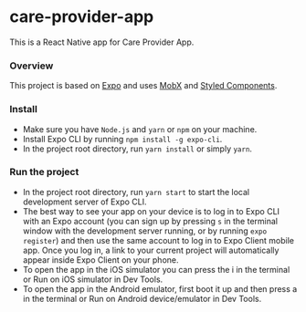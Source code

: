 # care-provider-app

This is a React Native app for Care Provider App.

### Overview

This project is based on [Expo](https://expo.io/) and uses [MobX](https://github.com/mobxjs/mobx) and [Styled Components](https://github.com/styled-components/styled-components).

### Install

* Make sure you have `Node.js` and `yarn` or `npm` on your machine.
* Install Expo CLI by running `npm install -g expo-cli`.  
* In the project root directory, run `yarn install` or simply `yarn`.

### Run the project

* In the project root directory, run `yarn start` to start the local development server of Expo CLI.
* The best way to see your app on your device is to log in to Expo CLI with an Expo account (you can sign up by pressing `s` in the terminal window with the development server running, or by running `expo register`) and then use the same account to log in to Expo Client mobile app. Once you log in, a link to your current project will automatically appear inside Expo Client on your phone.
* To open the app in the iOS simulator you can press the i in the terminal or Run on iOS simulator in Dev Tools.
* To open the app in the Android emulator, first boot it up and then press a in the terminal or Run on Android device/emulator in Dev Tools.

